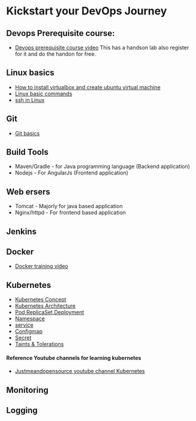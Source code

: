 # Kickstart your DevOps Journey

## Devops Prerequisite course:

* [Devops prerequisite course video](https://www.youtube.com/watch?v=Wvf0mBNGjXY) This has a handson lab also register for it and do the handon for free.

## Linux basics
* [How to install virtualbox and create ubuntu virtual machine](/content/linux/virtualbox)
* [Linux basic commands](https://hackr.io/blog/basic-linux-commands)
* [ssh in Linux](https://linuxize.com/post/ssh-command-in-linux/)

## Git
* [Git basics](https://www.youtube.com/watch?v=Lr7sYCrhxE0&list=RDCMUCSWj8mqQCcrcBlXPi4ThRDQ&index=18)

## Build Tools

* Maven/Gradle - for Java programming language (Backend application)
* Nodejs - For AngularJs (Frontend application)

## Web ersers

* Tomcat - Majorly for java based application
* Nginx/httpd - For frontend based application

## Jenkins

## Docker

* [Docker training video](https://www.youtube.com/watch?v=zJ6WbK9zFpI&t=5722s) 

## Kubernetes

* [Kubernetes Concept](https://www.youtube.com/watch?v=QJ4fODH6DXI&list=RDCMUCSWj8mqQCcrcBlXPi4ThRDQ&index=3)
* [Kubernetes Architecture](https://www.youtube.com/watch?v=8C_SCDbUJTg)
* [Pod,ReplicaSet,Deployment](https://www.youtube.com/watch?v=deFfAUZpoxs&list=PL34sAs7_26wP009Cl03TZbtRFZ2DMJovl&index=2)
* [Namespace](https://www.youtube.com/watch?v=j_UUnlVC2Ss&list=RDCMUCSWj8mqQCcrcBlXPi4ThRDQ&index=6)
* [service](https://www.youtube.com/watch?v=5lzUpDtmWgM&list=RDCMUCSWj8mqQCcrcBlXPi4ThRDQ&index=4)
* [Configmap]()
* [Secret]()
* [Taints & Tolerations](https://www.youtube.com/watch?v=mo2UrkjA7FE&list=RDCMUCSWj8mqQCcrcBlXPi4ThRDQ&index=9)

#### Reference Youtube channels for learning kubernetes
* [Justmeandopensource youtube channel Kubernetes](https://www.youtube.com/c/wenkatn-justmeandopensource/playlists)

## Monitoring

## Logging
